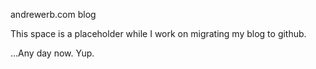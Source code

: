 andrewerb.com blog

This space is a placeholder while I work on migrating my blog to github.

...Any day now. Yup.
